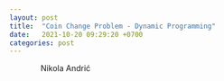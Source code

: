 ```yaml
---
layout: post
title:  "Coin Change Problem - Dynamic Programming"
date:   2021-10-20 09:29:20 +0700
categories: post
---
```

 

 
 
 &nbsp;&nbsp;&nbsp;&nbsp;&nbsp;&nbsp;&nbsp;&nbsp;&nbsp;&nbsp;&nbsp;&nbsp;&nbsp;
 Nikola Andrić
 
 

 
